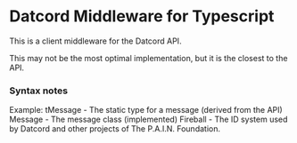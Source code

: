 # Datcord Middleware for Typescript

This is a client middleware for the Datcord API.

This may not be the most optimal implementation, but it is the closest to the API.

### Syntax notes

Example:
tMessage - The static type for a message (derived from the API)
Message - The message class (implemented)
Fireball - The ID system used by Datcord and other projects of The P.A.I.N. Foundation.
